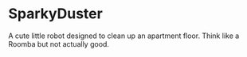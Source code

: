 # SparkyDuster
A cute little robot designed to clean up an apartment floor. Think like a Roomba but not actually good.
